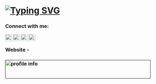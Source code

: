 # [![Typing SVG](https://readme-typing-svg.herokuapp.com?color=38C2FF&size=30&multiline=true&lines=Hello+folks%2C+It's+Akshat)](https://git.io/typing-svg)


### Connect with me:


<a href="https://www.linkedin.com/in/akshat-bhuhagal/">
  <img align="left" alt="Akshat's LinkedIN" width="22px" src="https://raw.githubusercontent.com/peterthehan/peterthehan/master/assets/linkedin.svg" />
</a>
<a href="https://twitter.com/AkshatBhuhagal">
  <img align="left" alt="Akshat's Twitter" width="22px" src="https://raw.githubusercontent.com/peterthehan/peterthehan/master/assets/twitter.svg" />
</a>
<a href="https://open.spotify.com/user/76j71n57gfgigt7c6cz8959gx">
  <img align="left" alt="Akshat's Spotify" width="22px" src="https://raw.githubusercontent.com/peterthehan/peterthehan/master/assets/spotify.svg" />
</a>
<a href="https://www.facebook.com/profile.php?id=100008236753507">
  <img align="left" alt="Akshat's Facebook" width="22px" src="https://raw.githubusercontent.com/peterthehan/peterthehan/master/assets/facebook.svg" />
</a>

<br />

### Website - 

### <a href=""><img src="https://topservers.com/dynamic_banners/162611656719721486.gif" alt="profile info" width="468" height="60"></a>


<!---
akshatbhuhagal/akshatbhuhagal is a ✨ special ✨ repository because its `README.md` (this file) appears on your GitHub profile.
You can click the Preview link to take a look at your changes.
--->
